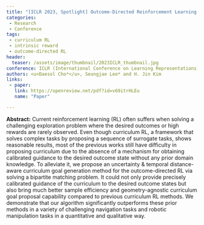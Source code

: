 ```yaml
---
title: "[ICLR 2023, Spotlight] Outcome-Directed Reinforcement Learning by Uncertainty & Temporal Distance-Aware Curriculum Goal Generation"
categories:
 - Research
 - Conference
tags:
 - curriculum RL
 - intrinsic reward
 - outcome-directed RL
header:
  teaser: /assets/image/thumbnail/2023ICLR_thumbnail.jpg
conference: ICLR (International Conference on Learning Representations)
authors: <u>Daesol Cho*</u>, Seungjae Lee* and H. Jin Kim
links:
 - paper: 
   link: https://openreview.net/pdf?id=v69itrHLEu
   name: "Paper"

---
```



**Abstract:** Current reinforcement learning (RL) often suffers when solving a challenging exploration problem where the desired outcomes or high rewards are rarely observed. Even though curriculum RL, a framework that solves complex tasks by proposing a sequence of surrogate tasks, shows reasonable results, most of the previous works still have difficulty in proposing curriculum due to the absence of a mechanism for obtaining calibrated guidance to the desired outcome state without any prior domain knowledge. To alleviate it, we propose an uncertainty \& temporal distance-aware curriculum goal generation method for the outcome-directed RL via solving a bipartite matching problem. It could not only provide precisely calibrated guidance of the curriculum to the desired outcome states but also bring much better sample efficiency and geometry-agnostic curriculum goal proposal capability compared to previous curriculum RL methods. We demonstrate that our algorithm significantly outperforms these prior methods in a variety of challenging navigation tasks and robotic manipulation tasks in a quantitative and qualitative way.
